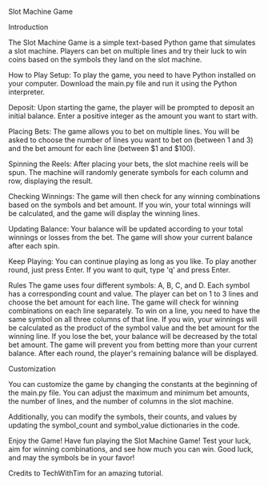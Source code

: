Slot Machine Game


Introduction


The Slot Machine Game is a simple text-based Python game that simulates a slot machine. Players can bet on multiple lines and try their luck to win coins based on the symbols they land on the slot machine.

How to Play
Setup: To play the game, you need to have Python installed on your computer. Download the main.py file and run it using the Python interpreter.

Deposit: Upon starting the game, the player will be prompted to deposit an initial balance. Enter a positive integer as the amount you want to start with.

Placing Bets: The game allows you to bet on multiple lines. You will be asked to choose the number of lines you want to bet on (between 1 and 3) and the bet amount for each line (between $1 and $100).

Spinning the Reels: After placing your bets, the slot machine reels will be spun. The machine will randomly generate symbols for each column and row, displaying the result.

Checking Winnings: The game will then check for any winning combinations based on the symbols and bet amount. If you win, your total winnings will be calculated, and the game will display the winning lines.

Updating Balance: Your balance will be updated according to your total winnings or losses from the bet. The game will show your current balance after each spin.

Keep Playing: You can continue playing as long as you like. To play another round, just press Enter. If you want to quit, type 'q' and press Enter.

Rules
The game uses four different symbols: A, B, C, and D. Each symbol has a corresponding count and value.
The player can bet on 1 to 3 lines and choose the bet amount for each line.
The game will check for winning combinations on each line separately.
To win on a line, you need to have the same symbol on all three columns of that line.
If you win, your winnings will be calculated as the product of the symbol value and the bet amount for the winning line.
If you lose the bet, your balance will be decreased by the total bet amount.
The game will prevent you from betting more than your current balance.
After each round, the player's remaining balance will be displayed.

Customization

You can customize the game by changing the constants at the beginning of the main.py file. You can adjust the maximum and minimum bet amounts, the number of lines, and the number of columns in the slot machine.

Additionally, you can modify the symbols, their counts, and values by updating the symbol_count and symbol_value dictionaries in the code.

Enjoy the Game!
Have fun playing the Slot Machine Game! Test your luck, aim for winning combinations, and see how much you can win. Good luck, and may the symbols be in your favor!

Credits to TechWithTim for an amazing tutorial.